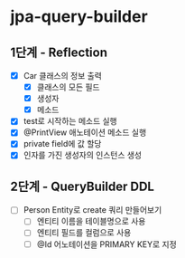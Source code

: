 # jpa-query-builder

## 1단계 - Reflection

- [x] Car 클래스의 정보 출력
  - [x] 클래스의 모든 필드
  - [x] 생성자
  - [x] 메소드
- [x] test로 시작하는 메소드 실행
- [x] @PrintView 애노테이션 메소드 실행
- [x] private field에 값 할당
- [x] 인자를 가진 생성자의 인스턴스 생성

## 2단계 - QueryBuilder DDL

- [ ] Person Entity로 create 쿼리 만들어보기
  - [ ] 엔티티 이름을 테이블명으로 사용
  - [ ] 엔티티 필드를 컬럼으로 사용
  - [ ] @Id 어노테이션을 PRIMARY KEY로 지정
